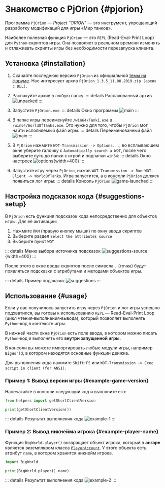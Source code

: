 # Знакомство с PjOrion {#pjorion}

Программа `PjOrion` — *Project "ORION"* — это инструмент, упрощающий разработку модификаций для игры «Мир&nbsp;танков».

Наиболее полезная функция `PjOrion` — это `REPL` (Read-Eval-Print Loop) для `Python`‑скриптов игры. Она позволяет в реальном времени изменять и отлаживать скрипты игры без необходимости перезапуска клиента.

## Установка {#installation}
1. Скачайте последнюю версию `PjOrion` из официальной [темы на форуме](https://koreanrandom.com/forum/topic/15280-pjorion-редактирование-компиляция-декомпиляция-обфускация-модов-версия-135-дата-11082019/). Нас интересует архив `PjOrion_1.3.5_11.08.2019.zip (архив с DLL)`.

2. Распакуйте архив в любую папку.
::: details Распакованный архив
![unpacked](./assets/unpacked.png)
:::

3. Запустите `PjOrion.exe`.
::: details Окно программы
![main](./assets/main-window.png)
:::

4. В папке игры переименуйте `/win64/Tanki.exe` в `/win64/WorldOfTanks.exe`. Это нужно для того, чтобы `PjOrion` мог найти исполняемый файл игры.
::: details Переименованный файл
![main](./assets/wotexe.png)
:::

5. В `PjOrion` нажмите `WOT-Transmission -> Options...`, во всплывающем окне уберите галочку с `Automatically search a WOT`, после чего выберите путь до папки с игрой и подпапки `win64`:
::: details Окно настроек
![options](./assets/options.png){width=400}
:::

6. Запустите игру через `PjOrion`, нажав `WOT-Transmission -> Run WOT-Client -> WorldOfTanks`. Игра запустится, а в консоли `PjOrion` должен появиться лог игры:
::: details Консоль `PjOrion`
![game-launched](./assets/game-launched.png)
:::

## Настройка подсказок кода {#suggestions-setup}
В `PjOrion` есть функция подсказок кода непосредственно для объектов игры. Для её активации:
1. Нажмите `ПКМ` (правую кнопку мыши) по окну ввода скриптов
2. Выберите раздел `Select the attributes source`
3. Выберите пункт `WOT`

::: details Меню выбора источника подсказок
![suggestions-source](./assets/wot-suggestions.png){width=400}
:::

После этого в окне ввода скриптов после символа `.` (точка) будут появляться подсказки с атрибутами и методами объектов игры.

::: details Пример подсказок
![suggestions](./assets/suggestions.png)
:::


## Использование {#usage}

Если у вас получилось запустить игру через `PjOrion` и лог игры успешно подхватился, вы готовы к использованию `REPL` — Read-Eval-Print Loop (цикл чтения‑выполнения‑вывода), который позволяет выполнять `Python`‑код в контексте игры.

В нижней части окна `PjOrion` есть поле ввода, в котором можно писать `Python`‑код и выполнять его **внутри запущенной игры**.

В консоли вы можете импортировать любые модули игры, например `BigWorld`, в котором находятся основные функции движка.

Для выполнения кода нажмите `Shift+F5` или `WOT-Transmission -> Exec script in client (for ANSI)`.

### Пример 1: Вывод версии игры {#example-game-version}
Напечатайте в консоли следующий код и выполните его:

```python
from helpers import getShortClientVersion

print(getShortClientVersion())
```

::: details Результат выполнения кода
![example-1](./assets/example-1.png)
:::

### Пример 2: Вывод никнейма игрока {#example-player-name}

Функция `BigWorld.player()` возвращает объект игрока, который в **ангаре** является экземпляром класса [`PlayerAccount`](https://github.com/izeberg/wot-src/blob/709a8c2b9ede8a7515b45b92bdc2d3eacf14f784/sources/res/scripts/client/Account.py#L130). У этого объекта есть атрибут `name`, в котором хранится никнейм игрока.

```python
import BigWorld

print(BigWorld.player().name)
```

::: details Результат выполнения кода
![example-2](./assets/example-2.png)
:::
